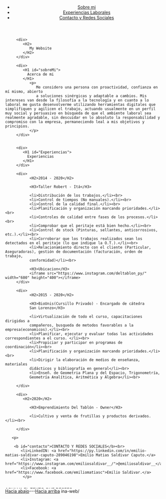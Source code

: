 
<html>
   <head>
	   <title>Portafolio</title>
	   <meta charset="utf-8">
	   <meta name="keywords" content="palabras claves">
	   <meta name="description" content="la descripcion de la pagina 70 a 140 caracteres">
	   <meta name="author" content="el nombre del autor">
	   <meta name="copyrigth" content="nombre de la pagina dueña de los derechos">
      <link rel="icon" href="emilio jaja.ico">
   </head>
   <body>
   	   <div><header>
   	   	   <nav>
   	   	   	   <ul> 
                          <li><a href="#sobreMi">Sobre mi</a>
   	   	   	   	  <li><a href="#Experiencias">Experiencias Laborales</a></li>
   	   	   	   	  <li><a href="#contacto">Contacto y Redes Sociales</a></li>
   	   	   	   	  </li>
   	   	   	   </ul>
   	   	   </nav>
   	      </header>
         </div>
   	   
         <div>
            <H2>
               My Website
            </H2>
         </div>
         
         <div>
            <H1 id="sobreMi">
              Acerca de mi
            </H1>
               <p>
                  Me considero una persona con proactividad, confianza en mí mismo, abierto
                  a soluciones sinérgicas y adaptable a cambios. Mis intereses van desde la filosofía a la tecnología y en cuanto a lo laboral me gusta desenvolverme utilizando herramientas digitales que simplifiquen y agilicen el trabajo, actuando usualmente en un perfil muy social y persuasivo en búsqueda de que el ambiente laboral sea realmente agradable, sin descuidar en lo absoluto la responsabilidad y compromiso con la empresa, permaneciendo leal a mis objetivos y principios.
               </p>
         </div>
         

         <div>
            <H1 id="Experiencias">
              Experiencias 
            </H1>
         </div>

         <div>
               <H2>2014 - 2020</H2>

               <H3>Taller Robert - Itá</H3>

               <li>Distribución de los trabajos.</li><br>
               <li>Control de tiempos (No manuales).</li><br>
               <li>Control de la calidad final.</li><br>
               <li>Planificación y organización marcando prioridades.</li><br>
               <li>Controles de calidad entre fases de los procesos.</li><br>
               <li>Comprobar que el peritaje está bien hecho.</li><br>
               <li>Control de stock (Pinturas, sellantes, anticorrosivos, etc.).</li><br>
               <li>Corroborar que los trabajos realizados sean los detectados en el peritaje (lo que indique la O.T.).</li><br>
               <li>Relacionamiento directo con el cliente (Particular, Aseguradoras), gestión de documentación (facturación, orden de trabajo,
               conformidad)</li><br>

               <H3>Ubicacion</H3>
               <iframe src="https://www.instagram.com/deltablon_py/" width="600" height="400"></iframe>
         </div>
         
         <div>
               <H2>2015 - 2020</H2>

               <H3>BioUnis(Cursillo Privado) - Encargado de cátedra
               San Lorenzo</H3>

               <li>Virtualización de todo el curso, capacitaciones dirigidas a
               compañeros, busqueda de metodos favorables a la empresa(economicos).</li><br>
               <li>Planificar, ejecutar y evaluar todas las actividades correspondientes a el curso. </li><br>
               <li>Propiciar y participar en programas de coordinación</li><br>
               <li>Planificación y organización marcando prioridades.</li><br>
               <li>Dirigir la elaboración de medios de enseñanza, materiales
               didácticos y bibliografía en general</li><br>
               <li>Enseñ. de Geometria Plana y del Espacio, Trigonometría,
               Geometría Analítica, Aritmética y Álgebra</li><br>
               
         </div>

         <div>
            <H2>2020</H2>

               <H3>Emprendimiento Del Tablón - Owner</H3>

               <li>Cultivo y venta de frutillas y productos derivados.</li><br>  
            
         </div>
            
   	   <p>
   	   	
   	   	<b id="contacto">CONTACTO Y REDES SOCIALES</b><br>
   	   	   <li>LinkedIN: <a href="https://py.linkedin.com/in/emilio-matias-saldivar-caputo-289046198">Emilio Matias Saldivar Caputo.</a>
   	   	   <li>Instagram: <a href="https://www.instagram.com/emiliosaldivar__/">@emiliosaldivar__</a>
   	   	   <li>Facebook: <a href="https://www.facebook.com/emiliomatiasc">Emilio Saldivar.</a>
            </p>
         
         
   </body>
   <marquee id="ejemplo" direction="up">AQUI VA EL TEXTO QUE DESEES </marquee><a href="javascript:void(0);" onclick="getElementById('ejemplo').direction='down';">Hacia abajo</a>---<a href="javascript:void(0);" onclick="getElementById('ejemplo').direction='up';">Hacia arriba</a>
</html>ina-web/

